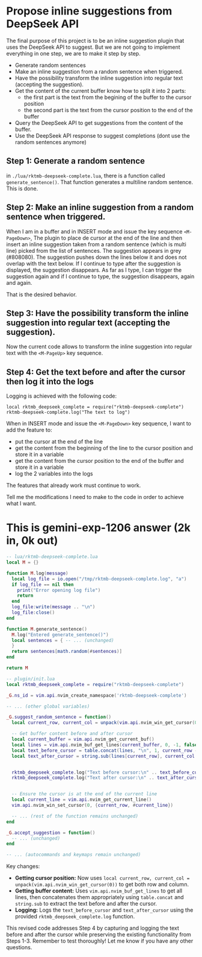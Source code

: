 # Propose inline suggestions from DeepSeek API

The final purpose of this project is to be an inline suggestion plugin that uses the DeepSeek API to suggest.
But we are not going to implement everything in one step, we are to make it step by step.

- Generate random sentences
- Make an inline suggestion from a random sentence when triggered.
- Have the possibility transform the inline suggestion into regular text (accepting the suggestion).
- Get the content of the current buffer know how to split it into 2 parts: 
    - the first part is the text from the begining of the buffer to the cursor position
    - the second part is the text from the cursor position to the end of the buffer
- Query the DeepSeek API to get suggestions from the content of the buffer.
- Use the DeepSeek API response to suggest completions (dont use the random sentences anymore)

## Step 1: Generate a random sentence

in `./lua/rktmb-deepseek-complete.lua`, there is a function called `generate_sentence()`.
That function generates a multiline random sentence.
This is done.

## Step 2: Make an inline  suggestion from a random sentence when triggered.

When I am in a buffer and in INSERT mode and issue the key sequence `<M-PageDown>`,
The plugin to place de cursor at the end of the line and then insert an inline suggestion 
taken from a random sentence (which is multi line) picked from the list of sentences.
The suggestion appears in grey (#808080).
The suggestion pushes down the lines below it and does not overlap with the text below.
If I continue to type after the suggestion is displayed, the suggestion disappears.
As far as I type, I can trigger the suggestion again and if I continue to type, the suggestion disappears, again and again.

That is the desired behavior.

## Step 3: Have the possibility transform the inline suggestion into regular text (accepting the suggestion).

Now the current code allows to transform the inline suggestion into regular text with the `<M-PageUp>` key sequence.

## Step 4: Get the text before and after the cursor then log it into the logs

Logging is achieved with the following code:

```
local rktmb_deepseek_complete = require("rktmb-deepseek-complete")
rktmb-deepseek-complete.log("The text to log")
```

When in INSERT mode and issue the `<M-PageDown>` key sequence, I want to add the feature to:
- put the cursor at the end of the line
- get the content from the beginning of the line to the cursor position and store it in a variable
- get the content from the cursor position to the end of the buffer and store it in a variable
- log the 2 variables into the logs

The features that already work must continue to work.

Tell me the modifications I need to make to the code in order to achieve what I want.




# This is gemini-exp-1206 answer (2k in, 0k out)

```lua
-- lua/rktmb-deepseek-complete.lua
local M = {}

function M.log(message)
  local log_file = io.open("/tmp/rktmb-deepseek-complete.log", "a")
  if log_file == nil then
    print("Error opening log file")
    return
  end
  log_file:write(message .. "\n")
  log_file:close()
end

function M.generate_sentence()
  M.log("Entered generate_sentence()")
  local sentences = { -- ... (unchanged)
  }
  return sentences[math.random(#sentences)]
end

return M
```

```lua
-- plugin/init.lua
local rktmb_deepseek_complete = require("rktmb-deepseek-complete")

_G.ns_id = vim.api.nvim_create_namespace('rktmb-deepseek-complete')

-- ... (other global variables)

_G.suggest_random_sentence = function()
  local current_row, current_col = unpack(vim.api.nvim_win_get_cursor(0))

  -- Get buffer content before and after cursor
  local current_buffer = vim.api.nvim_get_current_buf()
  local lines = vim.api.nvim_buf_get_lines(current_buffer, 0, -1, false)
  local text_before_cursor = table.concat(lines, "\n", 1, current_row - 1) .. string.sub(lines[current_row], 1, current_col)
  local text_after_cursor = string.sub(lines[current_row], current_col + 1) .. "\n" .. table.concat(lines, "\n", current_row + 1)


  rktmb_deepseek_complete.log("Text before cursor:\n" .. text_before_cursor)
  rktmb_deepseek_complete.log("Text after cursor:\n" .. text_after_cursor)


  -- Ensure the cursor is at the end of the current line
  local current_line = vim.api.nvim_get_current_line()
  vim.api.nvim_win_set_cursor(0, {current_row, #current_line})

  -- ... (rest of the function remains unchanged)
end

_G.accept_suggestion = function()
  -- ... (unchanged)
end

-- ... (autocommands and keymaps remain unchanged)
```

Key changes:

- **Getting cursor position:**  Now uses `local current_row, current_col = unpack(vim.api.nvim_win_get_cursor(0))` to get both row and column.
- **Getting buffer content:** Uses `vim.api.nvim_buf_get_lines` to get all lines, then concatenates them appropriately using `table.concat` and `string.sub` to extract the text before and after the cursor.
- **Logging:**  Logs the `text_before_cursor` and `text_after_cursor` using the provided `rktmb_deepseek_complete.log` function.


This revised code addresses Step 4 by capturing and logging the text before and after the cursor while preserving the existing functionality from Steps 1-3.  Remember to test thoroughly!  Let me know if you have any other questions.

